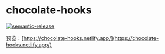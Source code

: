 # chocolate-hooks

[![semantic-release](https://img.shields.io/badge/%20%20%F0%9F%93%A6%F0%9F%9A%80-semantic--release-e10079.svg)](https://github.com/semantic-release/semantic-release)

预览：[https://chocolate-hooks.netlify.app/](https://chocolate-hooks.netlify.app/)


